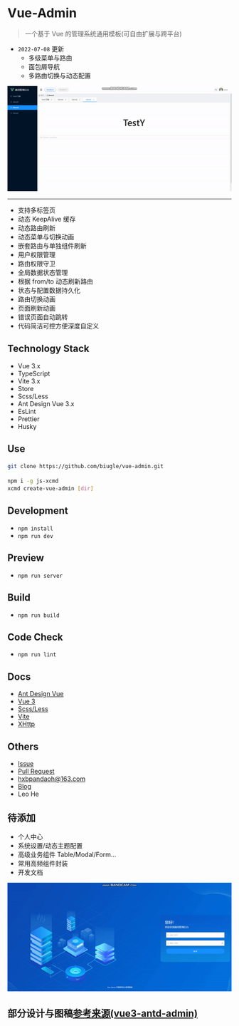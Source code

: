 # Vue-Admin

> 一个基于 Vue 的管理系统通用模板(可自由扩展与跨平台)

* `2022-07-08` 更新
  * 多级菜单与路由
  * 面包屑导航
  * 多路由切换与动态配置

![2022-07-08](./2022_07_08.gif)

------

* 支持多标签页
* 动态 KeepAlive 缓存
* 动态路由刷新
* 动态菜单与切换动画
* 嵌套路由与单独组件刷新
* 用户权限管理
* 路由权限守卫
* 全局数据状态管理
* 根据 from/to 动态刷新路由
* 状态与配置数据持久化
* 路由切换动画
* 页面刷新动画
* 错误页面自动跳转
* 代码简洁可控方便深度自定义

## Technology Stack

* Vue 3.x
* TypeScript
* Vite 3.x
* Store
* Scss/Less
* Ant Design Vue 3.x
* EsLint
* Prettier
* Husky

## Use

```bash
git clone https://github.com/biugle/vue-admin.git

npm i -g js-xcmd
xcmd create-vue-admin [dir]
```

## Development

* `npm install`
* `npm run dev`

## Preview

* `npm run server`

## Build

* `npm run build`

## Code Check

* `npm run lint`

## Docs

* [Ant Design Vue](https://antdv.com/components/overview-cn/)
* [Vue 3](https://v3.cn.vuejs.org/guide/introduction.html)
* [Scss/Less](https://a.biugle.cn/sass_scss_less/)
* [Vite](https://vitejs.cn/guide/)
* [XHttp](https://www.npmjs.com/package/js-xhttp)

## Others

* [Issue](https://github.com/biugle/vue-admin/issues)
* [Pull Request](https://github.com/biugle/vue-admin/pulls)
* [hxbpandaoh@163.com](mailto:hxbpandaoh@163.com)
* [Blog](http://a.biugle.cn)
* Leo He

## 待添加

* 个人中心
* 系统设置/动态主题配置
* 高级业务组件 Table/Modal/Form...
* 常用高频组件封装
* 开发文档

![2022-5-12](./readme.gif)

## 部分设计与图稿[参考来源(vue3-antd-admin)](https://github.com/llyyayx/vue3-antd-admin)
